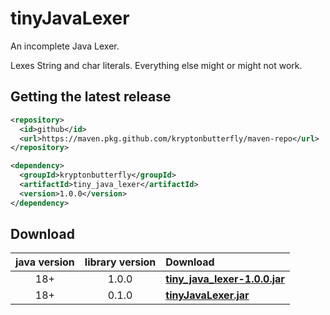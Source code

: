 # tinyJavaLexer

An incomplete Java Lexer.

Lexes String and char literals.
Everything else might or might not work.

## Getting the latest release

```xml
<repository>
  <id>github</id>
  <url>https://maven.pkg.github.com/kryptonbutterfly/maven-repo</url>
</repository>
```

```xml
<dependency>
  <groupId>kryptonbutterfly</groupId>
  <artifactId>tiny_java_lexer</artifactId>
  <version>1.0.0</version>
</dependency>
```

## Download

java version | library version | Download
:----------: | :-------------: | :-------
18+          | 1.0.0           | [**tiny_java_lexer-1.0.0.jar**](https://github-registry-files.githubusercontent.com/731108692/6f88c900-b6e7-11ee-8762-6777c4ba4d5b?X-Amz-Algorithm=AWS4-HMAC-SHA256&X-Amz-Credential=AKIAVCODYLSA53PQK4ZA%2F20240119%2Fus-east-1%2Fs3%2Faws4_request&X-Amz-Date=20240119T152801Z&X-Amz-Expires=300&X-Amz-Signature=b996f46af94aad91998a6be9487d17cc5a6af245f317e64026aee66d580b35f9&X-Amz-SignedHeaders=host&actor_id=0&key_id=0&repo_id=731108692&response-content-disposition=filename%3Dtiny_java_lexer-1.0.0.jar&response-content-type=application%2Foctet-stream)
18+          | 0.1.0           | [**tinyJavaLexer.jar**](https://github.com/kryptonbutterfly/tinyJavaLexer/releases/download/v0.1.0/tinyJavaLexer.jar)

